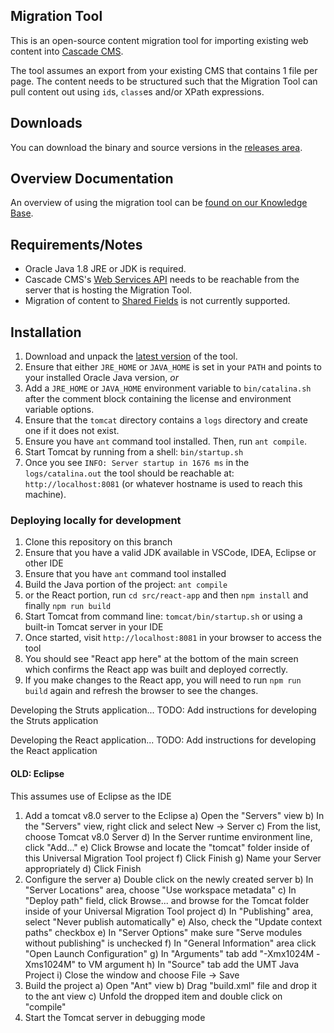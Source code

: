 ## Migration Tool

This is an open-source content migration tool for importing existing web content into [Cascade CMS](https://www.hannonhill.com/products/cascade-cms/).

The tool assumes an export from your existing CMS that contains 1 file per page. The content needs to be structured such that the Migration Tool can pull content out using `id`s, `class`es and/or XPath expressions.

## Downloads

You can download the binary and source versions in the [releases area](https://github.com/hannonhill/Universal-Migration-Tool/releases).

## Overview Documentation

An overview of using the migration tool can be [found on our Knowledge Base](https://www.hannonhill.com/cascadecms/latest/cascade-administration/installation-and-upgrades/migration-tool.html).

## Requirements/Notes

* Oracle Java 1.8 JRE or JDK is required.
* Cascade CMS's [Web Services API](https://www.hannonhill.com/cascadecms/latest/developing-in-cascade/rest-api/index.html) needs to be reachable from the server that is hosting the Migration Tool.
* Migration of content to [Shared Fields](https://www.hannonhill.com/cascadecms/latest/design-in-cascade/data-definitions/shared-fields.html) is not currently supported.

## Installation

1. Download and unpack the [latest version](https://github.com/hannonhill/Universal-Migration-Tool/releases) of the tool.
1. Ensure that either `JRE_HOME` or `JAVA_HOME` is set in your `PATH` and points to your installed Oracle Java version, _or_
1. Add a `JRE_HOME` or `JAVA_HOME` environment variable to `bin/catalina.sh` after the comment block containing the license and environment variable options.
1. Ensure that the `tomcat` directory contains a `logs` directory and create one if it does not exist.
1. Ensure you have `ant` command tool installed. Then, run `ant compile`.
1. Start Tomcat by running from a shell: `bin/startup.sh`
1. Once you see `INFO: Server startup in 1676 ms` in the `logs/catalina.out` the tool should be reachable at: `http://localhost:8081` (or whatever hostname is used to reach this machine).


### Deploying locally for development

1. Clone this repository on this branch
2. Ensure that you have a valid JDK available in VSCode, IDEA, Eclipse or other IDE
3. Ensure that you have `ant` command tool installed
3. Build the Java portion of the project: `ant compile`
4. or the React portion, run `cd src/react-app` and then `npm install` and finally `npm run build`
5. Start Tomcat from command line: `tomcat/bin/startup.sh` or using a built-in Tomcat server in your IDE
5. Once started, visit `http://localhost:8081` in your browser to access the tool
6. You should see "React app here" at the bottom of the main screen which confirms the React app was built and deployed correctly.
7. If you make changes to the React app, you will need to run `npm run build` again and refresh the browser to see the changes.

Developing the Struts application...
TODO: Add instructions for developing the Struts application

Developing the React application...
TODO: Add instructions for developing the React application

#### OLD: Eclipse

This assumes use of Eclipse as the IDE

1. Add a tomcat v8.0 server to the Eclipse
  a) Open the "Servers" view
  b) In the "Servers" view, right click and select New -> Server
  c) From the list, choose Tomcat v8.0 Server
  d) In the Server runtime environment line, click "Add..."
  e) Click Browse and locate the "tomcat" folder inside of this Universal Migration Tool project
  f) Click Finish
  g) Name your Server appropriately
  d) Click Finish
2. Configure the server
  a) Double click on the newly created server
  b) In "Server Locations" area, choose "Use workspace metadata"
  c) In "Deploy path" field, click Browse... and browse for the Tomcat folder inside of your Universal Migration Tool project
  d) In "Publishing" area, select "Never publish automatically"
  e) Also, check the "Update context paths" checkbox
  e) In "Server Options" make sure "Serve modules without publishing" is unchecked
  f) In "General Information" area click "Open Launch Configuration"
  g) In "Arguments" tab add "-Xmx1024M -Xms1024M" to VM argument
  h) In "Source" tab add the UMT Java Project
  i) Close the window and choose File -> Save
3. Build the project
  a) Open "Ant" view
  b) Drag "build.xml" file and drop it to the ant view
  c) Unfold the dropped item and double click on "compile"
4. Start the Tomcat server in debugging mode
